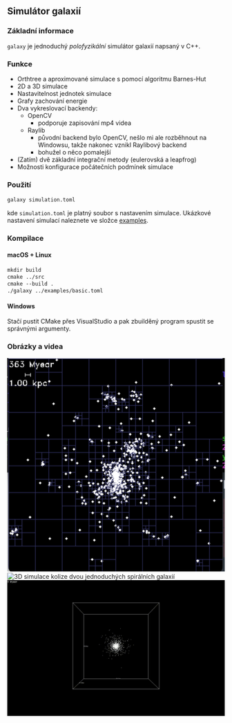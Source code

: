 ## Simulátor galaxií

### Základní informace

`galaxy` je jednoduchý *polofyzikální* simulátor galaxií napsaný v C++.

### Funkce

- Orthtree a aproximované simulace s pomocí algoritmu Barnes-Hut
- 2D a 3D simulace
- Nastavitelnost jednotek simulace
- Grafy zachování energie
- Dva vykreslovací backendy:
    - OpenCV
        - podporuje zapisování mp4 videa
    - Raylib
        - původní backend bylo OpenCV, nešlo mi ale rozběhnout na Windowsu, takže nakonec vznikl Raylibový backend
        - bohužel o něco pomalejší
- (Zatím) dvě základní integrační metody (eulerovská a leapfrog)
- Možnosti konfigurace počátečních podmínek simulace

### Použití
```sh
galaxy simulation.toml
```
kde `simulation.toml` je platný soubor s nastavením simulace. Ukázkové nastavení simulací naleznete ve složce [examples](../examples).

### Kompilace

#### macOS + Linux
```
mkdir build
cmake ../src
cmake --build .
./galaxy ../examples/basic.toml
```

#### Windows
Stačí pustit CMake přes VisualStudio a pak zbuilděný program spustit se správnými argumenty.

### Obrázky a videa
![2D simulace s vizualizací quadtree](assets/quadtree.png "2D simulace s vizualizací quadtree")
![3D simulace kolize dvou jednoduchých spirálních galaxií](assets/collision.gif "3D simulace kolize dvou jednoduchých spirálních galaxií")
![Jednoduchá simulace eliptické galaxie](assets/sphere.gif "Jednoduchá simulace eliptické galaxie")